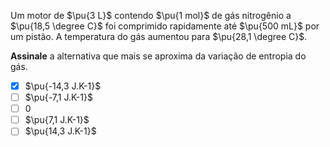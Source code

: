 Um motor de $\pu{3 L}$ contendo $\pu{1 mol}$ de gás nitrogênio a $\pu{18,5 \degree C}$ foi comprimido rapidamente até $\pu{500 mL}$ por um pistão. A temperatura do gás aumentou para $\pu{28,1 \degree C}$. 

**Assinale** a alternativa que mais se aproxima da variação de entropia do gás.

- [x] $\pu{-14,3 J.K-1}$
- [ ] $\pu{-7,1 J.K-1}$
- [ ] $0$
- [ ] $\pu{7,1 J.K-1}$
- [ ] $\pu{14,3 J.K-1}$
